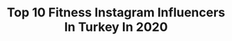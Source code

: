 ---
title: Top 10 Fitness Instagram Influencers In Turkey In 2020
description: >-
  Find top fitness Instagram influencers in Turkey in 2020. Most popular hashtags: #fashionblogger #style #gym #fashion.
platform: Instagram
profiles:
  - username: "agirsaglam_fitness"
    fullname: >-
      AĞIRSAĞLAM
    location: "Turkey"
    followers: 97425
    engagement: 787
    commentsToLikes: 0.054762
    avatar: "https://scontent-lhr8-1.cdninstagram.com/v/t51.2885-19/s320x320/13734418_820015348098842_1377531787_a.jpg?_nc_ht=scontent-lhr8-1.cdninstagram.com&_nc_ohc=-b8wKnVM0zAAX9BKtyp&oh=16eb496a6df8526137fd216819b17123&oe=5EBAB233"
    verified: false
    hashtags: "#sporcu, #rateofforcedevelopment, #ko, #musclememory"
  - username: "iambasel"
    fullname: >-
      MENFASHION | BASEL | باسل
    location: "Turkey"
    followers: 19867
    engagement: 622
    commentsToLikes: 0.240732
    avatar: "https://scontent-amt2-1.cdninstagram.com/v/t51.2885-19/s320x320/71140816_563950271012214_1717454544318758912_n.jpg?_nc_ht=scontent-amt2-1.cdninstagram.com&_nc_ohc=jhMzaFzrNoEAX-8GF3q&oh=dd8092e24b7ea29f62c9393d2b0ea76e&oe=5EB7F43E"
    verified: false
    hashtags: "#blackfriday, #istanbul, #ortakoy, #berlin"
  - username: "merveokudan1"
    fullname: >-
      MerveNinja
    location: "Turkey"
    followers: 20203
    engagement: 1886
    commentsToLikes: 0.035278
    avatar: "https://scontent-ssn1-1.cdninstagram.com/v/t51.2885-19/s320x320/91213329_438969943561803_8350783279586082816_n.jpg?_nc_ht=scontent-ssn1-1.cdninstagram.com&_nc_ohc=8oOKyPQzFoIAX8TlzbC&oh=7ebe249525b2f36d2c32cf4caaadf603&oe=5EB109B0"
    verified: false
    hashtags: "#kawasaki, #motors, #bikelife, #motorbikes"
  - username: "aysegul.demirsoy"
    fullname: >-
      Aysegul Demirsoy
    location: "Turkey"
    followers: 152822
    engagement: 114
    commentsToLikes: 0.038578
    avatar: "https://scontent-lhr8-1.cdninstagram.com/v/t51.2885-19/s320x320/82513366_177735210254687_4565138734831370240_n.jpg?_nc_ht=scontent-lhr8-1.cdninstagram.com&_nc_ohc=B2Kt-bFBD7wAX-qumew&oh=ff621f8fa13c4cd4da158bf346da0ead&oe=5EBA4C6F"
    verified: false
    hashtags: "#spor, #gymfreaks, #evdesporyap, #gymgirl"
  - username: "theprincemisugi"
    fullname: >-
      Serkan Akgün
    location: "Turkey"
    followers: 59862
    engagement: 219
    commentsToLikes: 0.064510
    avatar: "https://scontent-lhr8-1.cdninstagram.com/v/t51.2885-19/s320x320/57506420_457413578332812_7586730257147756544_n.jpg?_nc_ht=scontent-lhr8-1.cdninstagram.com&_nc_ohc=YSNqGyE06w8AX_7JhZB&oh=59d094f26abb022ffaedbfbe8b04b4ea&oe=5EBA8D69"
    verified: false
    hashtags: "#ilikeit, #proteinbar, #noshortcuts, #night"
  - username: "m.aburmeleh"
    fullname: >-
      Mohammad Abu Rmeleh
    location: "Turkey"
    followers: 34123
    engagement: 1149
    commentsToLikes: 0.016471
    avatar: "https://scontent-ssn1-1.cdninstagram.com/v/t51.2885-19/s320x320/83314417_499207187405621_8135119390967332864_n.jpg?_nc_ht=scontent-ssn1-1.cdninstagram.com&_nc_ohc=W3LgK32APs4AX9qI8v9&oh=6bf330608e6d2478ea21a665076f3059&oe=5E9F8368"
    verified: false
    hashtags: "#color, #music, #beauty, #beautiful"
  - username: "grame90"
    fullname: >-
      Ramil Guliyev
    location: "Turkey"
    followers: 68420
    engagement: 336
    commentsToLikes: 0.005355
    avatar: "https://scontent-lhr8-1.cdninstagram.com/v/t51.2885-19/s320x320/85109248_187705132509603_7718124727050436608_n.jpg?_nc_ht=scontent-lhr8-1.cdninstagram.com&_nc_ohc=_MXURqHbS1kAX9Db_6W&oh=7cf75f24504caad875d02e21ea9c01fa&oe=5EBB24E7"
    verified: true
    hashtags: "#trackandfield, #bodybuilding, #nikerunning, #fenerbahce"
  - username: "minnakevim2019"
    fullname: >-
      Minnakevim
    location: "Turkey"
    followers: 6252
    engagement: 978
    commentsToLikes: 0.080046
    avatar: "https://scontent-ssn1-1.cdninstagram.com/v/t51.2885-19/s320x320/88979694_2598638537126457_8417537589740830720_n.jpg?_nc_ht=scontent-ssn1-1.cdninstagram.com&_nc_ohc=6NVxHIvRJK4AX8Zde2K&oh=ebb5e78df6927f3e28da2840c748fb32&oe=5EB5D3EF"
    verified: false
    hashtags: "#kahvemolas, #kesfettengelenler, #cemals, #karaca"
  - username: "kiarash_fathii"
    fullname: >-
      Kiarash Modarres Fathi
    location: "Turkey"
    followers: 182284
    engagement: 393
    commentsToLikes: 0.091697
    avatar: "https://scontent-ams4-1.cdninstagram.com/v/t51.2885-19/s320x320/91273384_1356703851203222_2620555277539213312_n.jpg?_nc_ht=scontent-ams4-1.cdninstagram.com&_nc_ohc=sGUg8cdBFlEAX-4GiZ8&oh=2ca6be3caad00808e43d3c82815722e1&oe=5EB92313"
    verified: false
    hashtags: "#latworkout, #fitnessmodel, #supplements, #pullups"
  - username: "anarheyderov"
    fullname: >-
      𝓐𝓷𝓪𝓻 𝓗𝓮𝔂𝓭ə𝓻𝓸𝓿
    location: "Turkey"
    followers: 68156
    engagement: 322
    commentsToLikes: 0.066394
    avatar: "https://scontent-lhr8-1.cdninstagram.com/v/t51.2885-19/s320x320/90251299_264633174537463_311275255106633728_n.jpg?_nc_ht=scontent-lhr8-1.cdninstagram.com&_nc_ohc=v21pbFDqNlIAX9g54Ww&oh=20c1edf6479aab807966dbd367317eef&oe=5EBB9D4F"
    verified: false
    hashtags: "#azerbaycan, #turkiye, #birmilletikid, #evdekal"
---